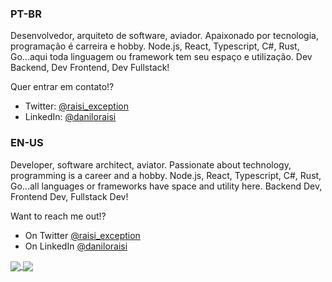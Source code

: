 ### PT-BR

Desenvolvedor, arquiteto de software, aviador. Apaixonado por tecnologia, programação é carreira e hobby. Node.js, React, Typescript, C#, Rust, Go...aqui toda linguagem ou framework tem seu espaço e utilização. Dev Backend, Dev Frontend, Dev Fullstack!

Quer entrar em contato!?
  - Twitter: [@raisi_exception](https://twitter.com/raisi_exception)
  - LinkedIn: [@daniloraisi](https://www.linkedin.com/in/daniloraisi)


### EN-US

Developer, software architect, aviator. Passionate about technology, programming is a career and a hobby. Node.js, React, Typescript, C#, Rust, Go...all languages or frameworks have space and utility here. Backend Dev, Frontend Dev, Fullstack Dev!

Want to reach me out!?
  - On Twitter [@raisi_exception](https://twitter.com/raisi_exception)
  - On LinkedIn [@daniloraisi](https://www.linkedin.com/in/daniloraisi)

<a href="https://github.com/anuraghazra/github-readme-stats">
  <img align="center" src="https://github-readme-stats.vercel.app/api?username=daniloraisi" />
</a>
<a href="https://github.com/anuraghazra/convoychat">
  <img align="center" src="https://github-readme-stats.vercel.app/api/top-langs/?username=daniloraisi&layout=compact" />
</a>
